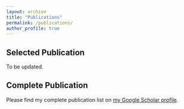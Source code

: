 ```yaml
---
layout: archive
title: "Publications"
permalink: /publications/
author_profile: true
---
```


## Selected Publication
To be updated.

## Complete Publication
Please find my complete publication list on <a href="https://scholar.google.com/citations?user=NgRN_6kAAAAJ&hl=en">my Google Scholar profile</a>.
